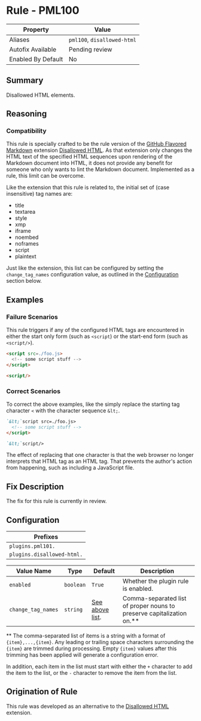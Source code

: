# Rule - PML100

| Property | Value |
| --- | -- |
| Aliases | `pml100`, `disallowed-html` |
| Autofix Available | Pending review |
| Enabled By Default | No |

## Summary

Disallowed HTML elements.

## Reasoning

### Compatibility

This rule is specially crafted to be the rule version of the
[GitHub Flavored Markdown](https://github.github.com/gfm/) extension
[Disallowed HTML](../extensions/disallowed-raw-html.md). As that extension only
changes the HTML text of the specified HTML sequences upon rendering of the Markdown
document into HTML, it does not provide any benefit for someone who only wants
to lint the Markdown document. Implemented as a rule, this limit can be overcome.

Like the extension that this rule is related to, the initial set of (case insensitive)
tag names are:

- title
- textarea
- style
- xmp
- iframe
- noembed
- noframes
- script
- plaintext

Just like the extension, this list can be configured by setting the `change_tag_names`
configuration value, as outlined in the [Configuration](#configuration) section
below.

## Examples

### Failure Scenarios

This rule triggers if any of the configured HTML tags are encountered in either
the start only form (such as `<script`) or the start-end form (such as `<script/>`).

```Markdown
<script src=./foo.js>
  <!-- some script stuff -->
</script>

<script/>
```

### Correct Scenarios

To correct the above examples, like the simply replace the starting tag character
`<` with the character sequence `&lt;`.

```Markdown
`&lt;`script src=./foo.js>
  <!-- some script stuff -->
</script>

`&lt;`script/>
```

The effect of replacing that one character is that the web browser no longer interprets
that HTML tag as an HTML tag. That prevents the author's action from happening,
such as including a JavaScript file.

## Fix Description

The fix for this rule is currently in review.

## Configuration

| Prefixes |
| --- |
| `plugins.pml101.` |
| `plugins.disallowed-html.` |

<!--- pyml disable-num-lines 4 line-length-->
| Value Name | Type | Default | Description |
| -- | -- | -- | -- |
| `enabled` | `boolean` | `True` | Whether the plugin rule is enabled. |
| `change_tag_names` | `string` | [See above list](#compatibility). | Comma-separated list of proper nouns to preserve capitalization on.** |

** The comma-separated list of items is a string with a format of `{item},...,{item}`.
Any leading or trailing space characters surrounding the `{item}` are trimmed during
processing.  Empty `{item}` values after this trimming has been applied will generate
a configuration error.

In addition, each item in the list must start with either the `+` character
to add the item to the list, or the `-` character to remove the item from the list.

## Origination of Rule

This rule was developed as an alternative to the
[Disallowed HTML](../extensions/disallowed-raw-html.md) extension.
